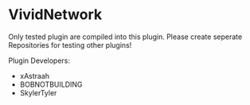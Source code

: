 VividNetwork
============

Only tested plugin are compiled into this plugin. Please create seperate Repositories for testing other plugins!

Plugin Developers:

- xAstraah
- BOBNOTBUILDING
- SkylerTyler
